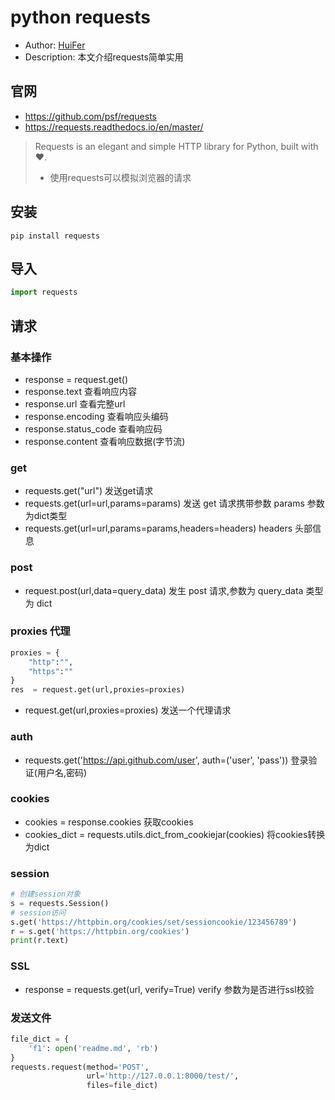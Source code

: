 # python requests
- Author: [HuiFer](https://github.com/huifer)
- Description: 本文介绍requests简单实用
## 官网
- https://github.com/psf/requests
- https://requests.readthedocs.io/en/master/
> Requests is an elegant and simple HTTP library for Python, built with ♥.
> - 使用requests可以模拟浏览器的请求
>


## 安装
```
pip install requests
```

## 导入
```py
import requests
```
## 请求
### 基本操作
- response = request.get()
- response.text 查看响应内容
- response.url 查看完整url
- response.encoding 查看响应头编码
- response.status_code 查看响应码
- response.content 查看响应数据(字节流)


### get
- requests.get("url") 发送get请求
- requests.get(url=url,params=params) 发送 get 请求携带参数 params 参数为dict类型
- requests.get(url=url,params=params,headers=headers) headers 头部信息
### post
- request.post(url,data=query_data) 发生 post 请求,参数为 query_data 类型为 dict


### proxies 代理
```py
proxies = {
    "http":"",
    "https":""
}
res  = request.get(url,proxies=proxies)
```
- request.get(url,proxies=proxies) 发送一个代理请求


### auth
- requests.get('https://api.github.com/user', auth=('user', 'pass')) 登录验证(用户名,密码)

### cookies
- cookies = response.cookies 获取cookies
- cookies_dict = requests.utils.dict_from_cookiejar(cookies) 将cookies转换为dict


### session
```python
# 创建session对象
s = requests.Session()
# session访问
s.get('https://httpbin.org/cookies/set/sessioncookie/123456789')
r = s.get('https://httpbin.org/cookies')
print(r.text)
```

### SSL
- response = requests.get(url, verify=True) verify 参数为是否进行ssl校验


### 发送文件
```python
file_dict = {
    'f1': open('readme.md', 'rb')
}
requests.request(method='POST',
                 url='http://127.0.0.1:8000/test/',
                 files=file_dict)

```

